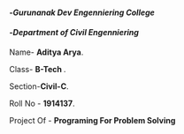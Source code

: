 ####  -*Gurunanak Dev Engenniering College*

####  -*Department of Civil Engenniering*

Name- <strong>Aditya Arya</strong>.

Class-  <strong>B-Tech </strong>.

Section-<strong>Civil-C</strong>.

Roll No - <strong>1914137</strong>.

Project Of -  <strong>Programing For Problem Solving</strong>

